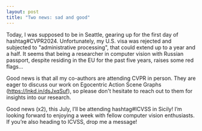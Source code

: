 ```yaml
---
layout: post
title: "Two news: sad and good"
---
```


Today, I was supposed to be in Seattle, gearing up for the first day of hashtag#CVPR2024. Unfortunately, my U.S. visa was rejected and subjected to "administrative processing", that could extend up to a year and a half. It seems that being a researcher in computer vision with Russian passport, despite residing in the EU for the past five years, raises some red flags...

Good news is that all my co-authors are attending CVPR in person. They are eager to discuss our work on Egocentric Action Scene Graphs (https://lnkd.in/dsJxqSuf), so please don't hesitate to reach out to them for insights into our research.

Good news (x2), this July, I’ll be attending hashtag#ICVSS in Sicily! I’m looking forward to enjoying a week with fellow computer vision enthusiasts. If you’re also heading to ICVSS, drop me a message!
